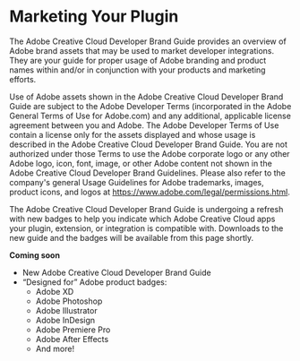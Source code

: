 # Marketing Your Plugin

The Adobe Creative Cloud Developer Brand Guide provides an overview of Adobe brand assets that may be used to market developer integrations. They are your guide for proper usage of Adobe branding and product names within and/or in conjunction with your products and marketing efforts.

Use of Adobe assets shown in the Adobe Creative Cloud Developer Brand Guide are subject to the Adobe Developer Terms (incorporated in the Adobe General Terms of Use for Adobe.com) and any additional, applicable license agreement between you and Adobe. The Adobe Developer Terms of Use contain a license only for the assets displayed and whose usage is described in the Adobe Creative Cloud Developer Brand Guide. You are not authorized under those Terms to use the Adobe corporate logo or any other Adobe logo, icon, font, image, or other Adobe content not shown in the Adobe Creative Cloud Developer Brand Guidelines. Please also refer to the company's general Usage Guidelines for Adobe trademarks, images, product icons, and logos at https://www.adobe.com/legal/permissions.html.

The Adobe Creative Cloud Developer Brand Guide is undergoing a refresh with new badges to help you indicate which Adobe Creative Cloud apps your plugin, extension, or integration is compatible with. Downloads to the new guide and the badges will be available from this page shortly.

**Coming soon**

- New Adobe Creative Cloud Developer Brand Guide
- “Designed for” Adobe product badges:
  - Adobe XD
  - Adobe Photoshop
  - Adobe Illustrator
  - Adobe InDesign
  - Adobe Premiere Pro
  - Adobe After Effects
  - And more!
